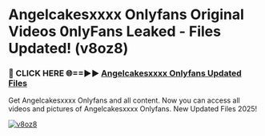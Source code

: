 # Angelcakesxxxx Onlyfans Original Videos 0nlyFans Leaked - Files Updated! (v8oz8)

<h3>🔴 CLICK HERE 🌐==►► <a href="https://tinyurl.com/ehrbuxhb" rel="nofollow">Angelcakesxxxx Onlyfans Updated Files</a></h3>

Get Angelcakesxxxx Onlyfans and all content. Now you can access all videos and pictures of Angelcakesxxxx Onlyfans. New Updated Files 2025!

[![v8oz8](https://i.imgur.com/lVYEuWS.gif)](https://tinyurl.com/ehrbuxhb)
